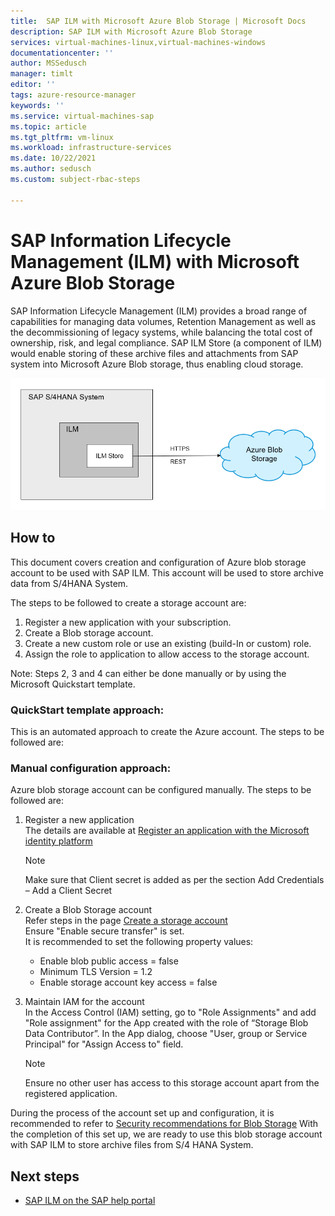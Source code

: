 ```yaml
---
title:  SAP ILM with Microsoft Azure Blob Storage | Microsoft Docs
description: SAP ILM with Microsoft Azure Blob Storage
services: virtual-machines-linux,virtual-machines-windows
documentationcenter: ''
author: MSSedusch
manager: timlt
editor: ''
tags: azure-resource-manager
keywords: ''
ms.service: virtual-machines-sap
ms.topic: article
ms.tgt_pltfrm: vm-linux
ms.workload: infrastructure-services
ms.date: 10/22/2021
ms.author: sedusch
ms.custom: subject-rbac-steps

---
```

# SAP Information Lifecycle Management (ILM) with Microsoft Azure Blob Storage

SAP Information Lifecycle Management (ILM) provides a broad range of capabilities for managing data
volumes, Retention Management as well as the decommissioning of legacy systems, while balancing the
total cost of ownership, risk, and legal compliance. SAP ILM Store (a component of ILM) would enable
storing of these archive files and attachments from SAP system into Microsoft Azure Blob storage, thus
enabling cloud storage.

![Fig: Azure Blob Storage with ILM Store](media/sap-ilm/ilm_azure.png)

## How to

This document covers creation and configuration of Azure blob storage account to be used with SAP
ILM. This account will be used to store archive data from S/4HANA System.

The steps to be followed to create a storage account are:

1. Register a new application with your subscription.
2. Create a Blob storage account.
3. Create a new custom role or use an existing (build-In or custom) role.
4. Assign the role to application to allow access to the storage account.

Note: Steps 2, 3 and 4 can either be done manually or by using the Microsoft Quickstart template.

### QuickStart template approach:

This is an automated approach to create the Azure account. The steps to be followed are:
<mention how to trigger this quick start template>
<add link to Quick start template>

### Manual configuration approach:
Azure blob storage account can be configured manually.
The steps to be followed are:

1. Register a new application  
The details are available at [Register an application with the Microsoft identity platform](/azure/active-directory/develop/quickstart-register-app)

   > [!NOTE]
   > Make sure that Client secret is added as per the section Add Credentials – Add a Client Secret

1. Create a Blob Storage account  
Refer steps in the page [Create a storage account](/azure/storage/common/storage-account-create?tabs=azure-portal)  
Ensure "Enable secure transfer" is set.  
It is recommended to set the following property values:  
   * Enable blob public access = false  
   * Minimum TLS Version = 1.2  
   * Enable storage account key access = false  
1. Maintain IAM for the account  
In the Access Control (IAM) setting, go to "Role Assignments" and add "Role assignment" for
the App created with the role of “Storage Blob Data Contributor”. In the App dialog, choose
"User, group or Service Principal" for "Assign Access to" field.

   > [!NOTE]
   > Ensure no other user has access to this storage account apart from the registered application.

During the process of the account set up and configuration, it is recommended to refer to [Security recommendations for Blob Storage](/azure/storage/blobs/security-recommendations)
With the completion of this set up, we are ready to use this blob storage account with SAP ILM
to store archive files from S/4 HANA System.

## Next steps

* [SAP ILM on the SAP help portal](https://help.sap.com/doc/c3b6eda797634474b7a3aac5a48e84d5/1610%20001/en-US/frameset.htm)
